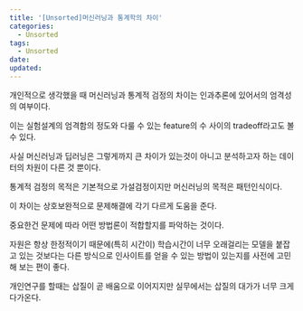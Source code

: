```yaml
---
title: '[Unsorted]머신러닝과 통계학의 차이'
categories:
  - Unsorted
tags:
  - Unsorted
date:
updated:
---
```


<!--


-->

개인적으로 생각했을 때 머신러닝과 통계적 검정의 차이는 인과추론에 있어서의 엄격성의 여부이다.

이는 실험설계의 엄격함의 정도와 다룰 수 있는 feature의 수 사이의 tradeoff라고도 볼 수 있다.

사실 머신러닝과 딥러닝은 그렇게까지 큰 차이가 있는것이 아니고 분석하고자 하는 데이터의 차원이 다른 것 뿐이다.

통계적 검정의 목적은 기본적으로 가설검정이지만 머신러닝의 목적은 패턴인식이다.

이 차이는 상호보완적으로 문제해결에 각기 다르게 도움을 준다.

중요한건 문제에 따라 어떤 방법론이 적합할지를 파악하는 것이다.

자원은 항상 한정적이기 때문에(특히 시간이) 학습시간이 너무 오래걸리는 모델을 붙잡고 있는 것보다는 다른 방식으로 인사이트를 얻을 수 있는 방법이 있는지를 사전에 고민해 보는 편이 좋다.

개인연구를 할때는 삽질이 곧 배움으로 이어지지만 실무에서는 삽질의 대가가 너무 크게 다가온다.
